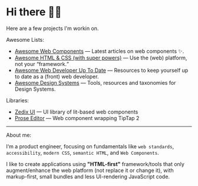 # Hi there 👋🏻

Here are a few projects I'm workin on.

Awesome Lists:
- [Awesome Web Components](https://github.com/zedix/awesome-web-components) — Latest articles on web components ✨.
- [Awesome HTML & CSS (with super powers)](https://github.com/zedix/awesome-html-css) — Use the (web) platform, not your <q>framework</a>.
- [Awesome Web Developer Up To Date](https://github.com/zedix/awesome-web-developer-up-to-date) — Resources to keep yourself up to date as a (front) web developer.
- [Awesome Design Systems](https://github.com/zedix/awesome-design-systems) — Tools, resources and taxonomies for Design Systems.

Libraries:
- [Zedix UI](https://github.com/zedix/zedix-ui) — UI library of lit-based web components
- [Prose Editor](https://github.com/zedix/prose-editor-element) — Web component wrapping TipTap 2


---

About me:

I‘m a product engineer, focusing on fundamentals like `web standards`, `accessibility`, `modern CSS`, `semantic HTML`, and `Web Components`.

I like to create applications using **"HTML-first"** framework/tools that only augment/enhance the web platform (not replace it or change it), with markup-first, small bundles and less UI-rendering JavaScript code.

